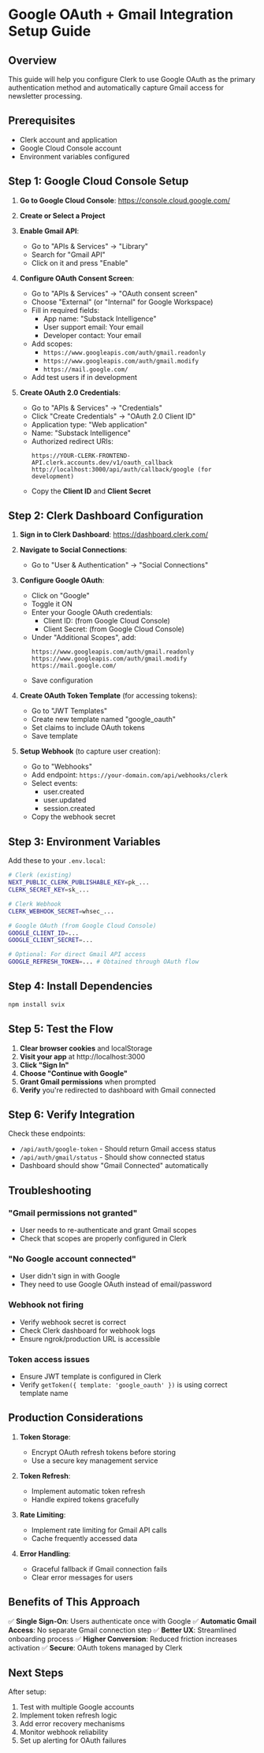 # Google OAuth + Gmail Integration Setup Guide

## Overview
This guide will help you configure Clerk to use Google OAuth as the primary authentication method and automatically capture Gmail access for newsletter processing.

## Prerequisites
- Clerk account and application
- Google Cloud Console account
- Environment variables configured

## Step 1: Google Cloud Console Setup

1. **Go to Google Cloud Console**: https://console.cloud.google.com/

2. **Create or Select a Project**

3. **Enable Gmail API**:
   - Go to "APIs & Services" → "Library"
   - Search for "Gmail API"
   - Click on it and press "Enable"

4. **Configure OAuth Consent Screen**:
   - Go to "APIs & Services" → "OAuth consent screen"
   - Choose "External" (or "Internal" for Google Workspace)
   - Fill in required fields:
     - App name: "Substack Intelligence"
     - User support email: Your email
     - Developer contact: Your email
   - Add scopes:
     - `https://www.googleapis.com/auth/gmail.readonly`
     - `https://www.googleapis.com/auth/gmail.modify`
     - `https://mail.google.com/`
   - Add test users if in development

5. **Create OAuth 2.0 Credentials**:
   - Go to "APIs & Services" → "Credentials"
   - Click "Create Credentials" → "OAuth 2.0 Client ID"
   - Application type: "Web application"
   - Name: "Substack Intelligence"
   - Authorized redirect URIs:
     ```
     https://YOUR-CLERK-FRONTEND-API.clerk.accounts.dev/v1/oauth_callback
     http://localhost:3000/api/auth/callback/google (for development)
     ```
   - Copy the **Client ID** and **Client Secret**

## Step 2: Clerk Dashboard Configuration

1. **Sign in to Clerk Dashboard**: https://dashboard.clerk.com/

2. **Navigate to Social Connections**:
   - Go to "User & Authentication" → "Social Connections"

3. **Configure Google OAuth**:
   - Click on "Google"
   - Toggle it ON
   - Enter your Google OAuth credentials:
     - Client ID: (from Google Cloud Console)
     - Client Secret: (from Google Cloud Console)
   - Under "Additional Scopes", add:
     ```
     https://www.googleapis.com/auth/gmail.readonly
     https://www.googleapis.com/auth/gmail.modify
     https://mail.google.com/
     ```
   - Save configuration

4. **Create OAuth Token Template** (for accessing tokens):
   - Go to "JWT Templates"
   - Create new template named "google_oauth"
   - Set claims to include OAuth tokens
   - Save template

5. **Setup Webhook** (to capture user creation):
   - Go to "Webhooks"
   - Add endpoint: `https://your-domain.com/api/webhooks/clerk`
   - Select events:
     - user.created
     - user.updated
     - session.created
   - Copy the webhook secret

## Step 3: Environment Variables

Add these to your `.env.local`:

```bash
# Clerk (existing)
NEXT_PUBLIC_CLERK_PUBLISHABLE_KEY=pk_...
CLERK_SECRET_KEY=sk_...

# Clerk Webhook
CLERK_WEBHOOK_SECRET=whsec_...

# Google OAuth (from Google Cloud Console)
GOOGLE_CLIENT_ID=...
GOOGLE_CLIENT_SECRET=...

# Optional: For direct Gmail API access
GOOGLE_REFRESH_TOKEN=... # Obtained through OAuth flow
```

## Step 4: Install Dependencies

```bash
npm install svix
```

## Step 5: Test the Flow

1. **Clear browser cookies** and localStorage
2. **Visit your app** at http://localhost:3000
3. **Click "Sign In"**
4. **Choose "Continue with Google"**
5. **Grant Gmail permissions** when prompted
6. **Verify** you're redirected to dashboard with Gmail connected

## Step 6: Verify Integration

Check these endpoints:
- `/api/auth/google-token` - Should return Gmail access status
- `/api/auth/gmail/status` - Should show connected status
- Dashboard should show "Gmail Connected" automatically

## Troubleshooting

### "Gmail permissions not granted"
- User needs to re-authenticate and grant Gmail scopes
- Check that scopes are properly configured in Clerk

### "No Google account connected"
- User didn't sign in with Google
- They need to use Google OAuth instead of email/password

### Webhook not firing
- Verify webhook secret is correct
- Check Clerk dashboard for webhook logs
- Ensure ngrok/production URL is accessible

### Token access issues
- Ensure JWT template is configured in Clerk
- Verify `getToken({ template: 'google_oauth' })` is using correct template name

## Production Considerations

1. **Token Storage**: 
   - Encrypt OAuth refresh tokens before storing
   - Use a secure key management service

2. **Token Refresh**:
   - Implement automatic token refresh
   - Handle expired tokens gracefully

3. **Rate Limiting**:
   - Implement rate limiting for Gmail API calls
   - Cache frequently accessed data

4. **Error Handling**:
   - Graceful fallback if Gmail connection fails
   - Clear error messages for users

## Benefits of This Approach

✅ **Single Sign-On**: Users authenticate once with Google
✅ **Automatic Gmail Access**: No separate Gmail connection step
✅ **Better UX**: Streamlined onboarding process
✅ **Higher Conversion**: Reduced friction increases activation
✅ **Secure**: OAuth tokens managed by Clerk

## Next Steps

After setup:
1. Test with multiple Google accounts
2. Implement token refresh logic
3. Add error recovery mechanisms
4. Monitor webhook reliability
5. Set up alerting for OAuth failures